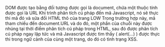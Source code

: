 
DOM được tạo bằng đối tượng được gọi là document, chứa một thuộc tính được gọi là URL
Khi trình phân tích cú pháp đến mã Javascript, nó sẽ thực thi mã đó và sửa đổi HTML thô của trang
LOW
Trong trường hợp này, mã tham chiếu đến document.URL và do đó, một phần của chuỗi này được nhúng tại thời điểm phân tích cú pháp trong HTML, sau đó được phân tích cú pháp ngay lập tức và mã Javascript được tìm thấy ( alert(…) ) được thực thi trong ngữ cảnh của cùng một trang, do đó có tình trạng XSS.
